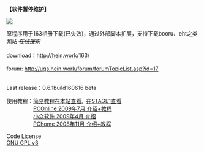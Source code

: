 <p><b>【软件暂停维护】</b></p>
<p><img src="http://hein.work/163/ox163.jpg" boroder=0/></p>
原程序用于163相册下载(已失效)，通过外部脚本扩展，支持下载booru、eht之类网站 <s><i>在线搜索</i></s><br><br>
download：<A href="http://hein.work/163/" target="_blank">http://hein.work/163/</A><br><br>
forum: <A href="http://ugs.hein.work/forum/forumTopicList.asp?id=17" target="_blank">http://ugs.hein.work/forum/forumTopicList.asp?id=17</A><br><br>
<p>Last release：0.6.1build160616 beta</p>

使用教程：<A href="http://ugs.hein.work/forum/forumTopicRead.asp?id=943" target="_blank">简易教程在本站查看</A>,  <A href="https://stage1st.com/2b/thread-375674-1-1.html" target="_blank">在STAGE1查看</A><BR>
　　　　　<A href="http://pcedu.pconline.com.cn/soft/wl/ftp/0907/1701508.html" target="_blank">PCOnline 2009年7月 介绍+教程</A><BR>
　　　　　<A href="http://www.appinn.com/ox163/" target="_blank">小众软件 2009年4月 介绍</A><BR>
　　　　　<A href="http://article.pchome.net/content-755986.html" target="_blank">PChome   2008年11月 介绍+教程</A><BR>
<p>
Code License<BR>
<A href="http://www.gnu.org/licenses/gpl.html" target="_blank">GNU GPL v3</A>
</p>
